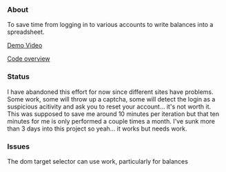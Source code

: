 ### About

To save time from logging in to various accounts to write balances into a spreadsheet.

[Demo Video](https://www.youtube.com/watch?v=YJ2OlW_EZPg)

[Code overview](https://www.youtube.com/watch?v=pQxgp8Tku28)

### Status

I have abandoned this effort for now since different sites have problems. Some work, some will throw up a captcha, some will detect the login as a suspicious acitivity and ask you to reset your account... it's not worth it. This was supposed to save me around 10 minutes per iteration but that ten minutes for me is only performed a couple times a month. I've sunk more than 3 days into this project so yeah... it works but needs work.

### Issues

The dom target selector can use work, particularly for balances